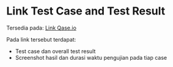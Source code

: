 # Link Test Case and Test Result

Tersedia pada: [Link Qase.io](https://app.qase.io/public/report/2eaf712fcb1a917667cb4160b4f8035c961b50fa)

Pada link tersebut terdapat:  
- Test case dan overall test result
- Screenshot hasil dan durasi waktu pengujian pada tiap case  